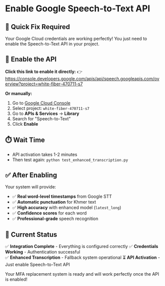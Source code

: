 # Enable Google Speech-to-Text API

## 🎯 **Quick Fix Required**

Your Google Cloud credentials are working perfectly! You just need to enable the Speech-to-Text API in your project.

## 🔗 **Enable the API**

**Click this link to enable it directly:**
👉 https://console.developers.google.com/apis/api/speech.googleapis.com/overview?project=white-fiber-470711-s7

**Or manually:**
1. Go to [Google Cloud Console](https://console.cloud.google.com/)
2. Select project: `white-fiber-470711-s7`
3. Go to **APIs & Services** → **Library**
4. Search for "Speech-to-Text"
5. Click **Enable**

## ⏱️ **Wait Time**
- API activation takes 1-2 minutes
- Then test again: `python test_enhanced_transcription.py`

## ✅ **After Enabling**

Your system will provide:
- ✅ **Real word-level timestamps** from Google STT
- ✅ **Automatic punctuation** for Khmer text  
- ✅ **High accuracy** with enhanced model (`latest_long`)
- ✅ **Confidence scores** for each word
- ✅ **Professional-grade** speech recognition

## 🔄 **Current Status**

✅ **Integration Complete** - Everything is configured correctly
✅ **Credentials Working** - Authentication successful  
✅ **Enhanced Transcription** - Fallback system operational
⏳ **API Activation** - Just enable Speech-to-Text API

Your MFA replacement system is ready and will work perfectly once the API is enabled!
